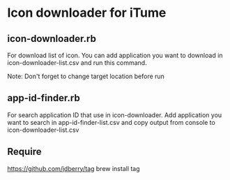 # Icon downloader for iTume

## icon-downloader.rb

For download list of icon. You can add application you want to download in icon-downloader-list.csv and run this command.

Note: Don't forget to change target location before run

## app-id-finder.rb

For search application ID that use in icon-downloader. Add application you want to search in app-id-finder-list.csv and copy output from console to icon-downloader-list.csv

## Require

https://github.com/jdberry/tag
brew install tag
